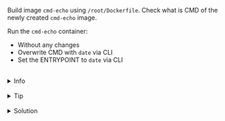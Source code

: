 
Build image `cmd-echo` using `/root/Dockerfile`.
Check what is CMD of the newly created `cmd-echo` image.

Run the `cmd-echo` container:
- Without any changes
- Overwrite CMD with `date` via CLI
- Set the ENTRYPOINT to `date` via CLI

<br>
<details><summary>Info</summary>
<br>

```plain
Documentation: https://docs.docker.com/engine/reference/builder/#cmd

There can only be one CMD instruction in a Dockerfile.
If you list more than one CMD, only the last one takes effect.

The purpose of a CMD is to provide defaults for an executing container.
However, it can be used as a way to provide an executable and defaults.
```

</details>

<br>
<details><summary>Tip</summary>
<br>

```plain
Use docker run --rm cmd-image to remove container after it finished.

Use docker inspect <image-name> to get details about the image's CMD and ENTRYPOINT.
```

</details>


<br>
<details><summary>Solution</summary>
<br>

<br>

Build docker image `/root/Dockerfile`:

<br>

```plain
docker build -t cmd-echo .
```{{exec}}

<br>

Explore CMD of `cmd-echo`:

<br>

```plain
docker inspect cmd-echo | jq .[0].ContainerConfig.Cmd
```{{exec}}

<br>

Run the container with default values:

<br>

```plain
docker run --rm cmd-echo
```{{exec}}

<br>

Run the container with updated CMD command:

<br>

```plain
docker run --rm cmd-echo date
```{{exec}}

<br>

Run the container with ENTRYPOINT `date`:

<br>

```plain
docker run --rm --entrypoint date cmd-echo
```{{exec}}


</details>